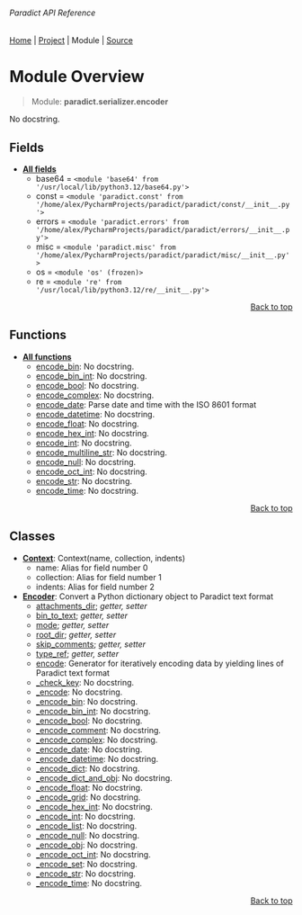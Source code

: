 ###### Paradict API Reference
[Home](/docs/api/README.md) | [Project](/README.md) | Module | [Source](/paradict/serializer/encoder.py)

# Module Overview
> Module: **paradict.serializer.encoder**

No docstring.

## Fields
- [**All fields**](/docs/api/modules/paradict/serializer/encoder/fields.md)
    - base64 = `<module 'base64' from '/usr/local/lib/python3.12/base64.py'>`
    - const = `<module 'paradict.const' from '/home/alex/PycharmProjects/paradict/paradict/const/__init__.py'>`
    - errors = `<module 'paradict.errors' from '/home/alex/PycharmProjects/paradict/paradict/errors/__init__.py'>`
    - misc = `<module 'paradict.misc' from '/home/alex/PycharmProjects/paradict/paradict/misc/__init__.py'>`
    - os = `<module 'os' (frozen)>`
    - re = `<module 're' from '/usr/local/lib/python3.12/re/__init__.py'>`

<p align="right"><a href="#paradict-api-reference">Back to top</a></p>

## Functions
- [**All functions**](/docs/api/modules/paradict/serializer/encoder/funcs.md)
    - [encode\_bin](/docs/api/modules/paradict/serializer/encoder/funcs.md#encode_bin): No docstring.
    - [encode\_bin\_int](/docs/api/modules/paradict/serializer/encoder/funcs.md#encode_bin_int): No docstring.
    - [encode\_bool](/docs/api/modules/paradict/serializer/encoder/funcs.md#encode_bool): No docstring.
    - [encode\_complex](/docs/api/modules/paradict/serializer/encoder/funcs.md#encode_complex): No docstring.
    - [encode\_date](/docs/api/modules/paradict/serializer/encoder/funcs.md#encode_date): Parse date and time with the ISO 8601 format
    - [encode\_datetime](/docs/api/modules/paradict/serializer/encoder/funcs.md#encode_datetime): No docstring.
    - [encode\_float](/docs/api/modules/paradict/serializer/encoder/funcs.md#encode_float): No docstring.
    - [encode\_hex\_int](/docs/api/modules/paradict/serializer/encoder/funcs.md#encode_hex_int): No docstring.
    - [encode\_int](/docs/api/modules/paradict/serializer/encoder/funcs.md#encode_int): No docstring.
    - [encode\_multiline\_str](/docs/api/modules/paradict/serializer/encoder/funcs.md#encode_multiline_str): No docstring.
    - [encode\_null](/docs/api/modules/paradict/serializer/encoder/funcs.md#encode_null): No docstring.
    - [encode\_oct\_int](/docs/api/modules/paradict/serializer/encoder/funcs.md#encode_oct_int): No docstring.
    - [encode\_str](/docs/api/modules/paradict/serializer/encoder/funcs.md#encode_str): No docstring.
    - [encode\_time](/docs/api/modules/paradict/serializer/encoder/funcs.md#encode_time): No docstring.

<p align="right"><a href="#paradict-api-reference">Back to top</a></p>

## Classes
- [**Context**](/docs/api/modules/paradict/serializer/encoder/class-Context.md): Context(name, collection, indents)
    - name: Alias for field number 0
    - collection: Alias for field number 1
    - indents: Alias for field number 2
- [**Encoder**](/docs/api/modules/paradict/serializer/encoder/class-Encoder.md): Convert a Python dictionary object to Paradict text format
    - [attachments\_dir](/docs/api/modules/paradict/serializer/encoder/class-Encoder.md#properties-table); _getter, setter_
    - [bin\_to\_text](/docs/api/modules/paradict/serializer/encoder/class-Encoder.md#properties-table); _getter, setter_
    - [mode](/docs/api/modules/paradict/serializer/encoder/class-Encoder.md#properties-table); _getter, setter_
    - [root\_dir](/docs/api/modules/paradict/serializer/encoder/class-Encoder.md#properties-table); _getter, setter_
    - [skip\_comments](/docs/api/modules/paradict/serializer/encoder/class-Encoder.md#properties-table); _getter, setter_
    - [type\_ref](/docs/api/modules/paradict/serializer/encoder/class-Encoder.md#properties-table); _getter, setter_
    - [encode](/docs/api/modules/paradict/serializer/encoder/class-Encoder.md#encode): Generator for iteratively encoding data by yielding lines of Paradict text format
    - [\_check\_key](/docs/api/modules/paradict/serializer/encoder/class-Encoder.md#_check_key): No docstring.
    - [\_encode](/docs/api/modules/paradict/serializer/encoder/class-Encoder.md#_encode): No docstring.
    - [\_encode\_bin](/docs/api/modules/paradict/serializer/encoder/class-Encoder.md#_encode_bin): No docstring.
    - [\_encode\_bin\_int](/docs/api/modules/paradict/serializer/encoder/class-Encoder.md#_encode_bin_int): No docstring.
    - [\_encode\_bool](/docs/api/modules/paradict/serializer/encoder/class-Encoder.md#_encode_bool): No docstring.
    - [\_encode\_comment](/docs/api/modules/paradict/serializer/encoder/class-Encoder.md#_encode_comment): No docstring.
    - [\_encode\_complex](/docs/api/modules/paradict/serializer/encoder/class-Encoder.md#_encode_complex): No docstring.
    - [\_encode\_date](/docs/api/modules/paradict/serializer/encoder/class-Encoder.md#_encode_date): No docstring.
    - [\_encode\_datetime](/docs/api/modules/paradict/serializer/encoder/class-Encoder.md#_encode_datetime): No docstring.
    - [\_encode\_dict](/docs/api/modules/paradict/serializer/encoder/class-Encoder.md#_encode_dict): No docstring.
    - [\_encode\_dict\_and\_obj](/docs/api/modules/paradict/serializer/encoder/class-Encoder.md#_encode_dict_and_obj): No docstring.
    - [\_encode\_float](/docs/api/modules/paradict/serializer/encoder/class-Encoder.md#_encode_float): No docstring.
    - [\_encode\_grid](/docs/api/modules/paradict/serializer/encoder/class-Encoder.md#_encode_grid): No docstring.
    - [\_encode\_hex\_int](/docs/api/modules/paradict/serializer/encoder/class-Encoder.md#_encode_hex_int): No docstring.
    - [\_encode\_int](/docs/api/modules/paradict/serializer/encoder/class-Encoder.md#_encode_int): No docstring.
    - [\_encode\_list](/docs/api/modules/paradict/serializer/encoder/class-Encoder.md#_encode_list): No docstring.
    - [\_encode\_null](/docs/api/modules/paradict/serializer/encoder/class-Encoder.md#_encode_null): No docstring.
    - [\_encode\_obj](/docs/api/modules/paradict/serializer/encoder/class-Encoder.md#_encode_obj): No docstring.
    - [\_encode\_oct\_int](/docs/api/modules/paradict/serializer/encoder/class-Encoder.md#_encode_oct_int): No docstring.
    - [\_encode\_set](/docs/api/modules/paradict/serializer/encoder/class-Encoder.md#_encode_set): No docstring.
    - [\_encode\_str](/docs/api/modules/paradict/serializer/encoder/class-Encoder.md#_encode_str): No docstring.
    - [\_encode\_time](/docs/api/modules/paradict/serializer/encoder/class-Encoder.md#_encode_time): No docstring.

<p align="right"><a href="#paradict-api-reference">Back to top</a></p>
